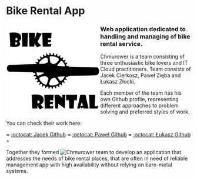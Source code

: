 # Bike Rental App

<img align="left" src="https://github.com/Chmurower/bike-rental/blob/main/img/brcranklogo_sm.png?raw=true">

### Web application dedicated to handling and managing of bike rental service. 

Chmurower is a team consisting of three enthusiastic bike lovers and IT Cloud practitioners.
Team consists of Jacek Cierkosz, Paweł Zięba and Łukasz Złocki.

Each member of the team has his own Github profile, representing different approaches
to problem solving and preferred styles of work. 

You can check their work here:

= [:octocat: Jacek Github](https://github.com/Jacek-Kapral) = [:octocat: Paweł Github](https://github.com/PZ-wsb) = [:octocat: Łukasz Github](https://github.com/LukasZlocki) =

Together they formed ![Chmurower](https://github.com/Chmurower) team to develop an application that addresses the needs
of bike rental places, that are often in need of reliable management app with high
availability without relying on bare-metal systems.

